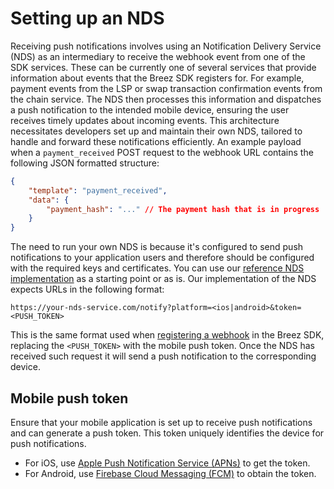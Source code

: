 # Setting up an NDS

Receiving push notifications involves using an Notification Delivery Service (NDS) as an intermediary to receive the webhook event from one of the SDK services. These can be currently one of several services that provide information about events that the Breez SDK registers for. For example, payment events from the LSP or swap transaction confirmation events from the chain service. The NDS then processes this information and dispatches a push notification to the intended mobile device, ensuring the user receives timely updates about incoming events. This architecture necessitates developers set up and maintain their own NDS, tailored to handle and forward these notifications efficiently. An example payload when a `payment_received` POST request to the webhook URL contains the following JSON formatted structure:

```json
{
    "template": "payment_received",
    "data": {  
        "payment_hash": "..." // The payment hash that is in progress
    }
}
```

The need to run your own NDS is because it's configured to send push notifications to your application users and therefore should be configured with the required keys and certificates. You can use our [reference NDS implementation](https://github.com/breez/notify) as a starting point or as is. Our implementation of the NDS expects URLs in the following format:
```
https://your-nds-service.com/notify?platform=<ios|android>&token=<PUSH_TOKEN>
```
  


This is the same format used when [registering a webhook](using_webhooks.md) in the Breez SDK, replacing the `<PUSH_TOKEN>` with the mobile push token. Once the NDS has received such request it will send a push notification to the corresponding device.

## Mobile push token
Ensure that your mobile application is set up to receive push notifications and can generate a push token. This token uniquely identifies the device for push notifications.
* For iOS, use [Apple Push Notification Service (APNs)](https://developer.apple.com/documentation/usernotifications/registering_your_app_with_apns) to get the token.
* For Android, use [Firebase Cloud Messaging (FCM)](https://firebase.google.com/docs/cloud-messaging/manage-tokens) to obtain the token.
